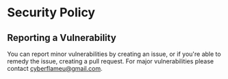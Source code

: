 # Security Policy

## Reporting a Vulnerability

You can report minor vulnerabilities by creating an issue, or if you're able to remedy the issue, creating a pull request. For major vulnerabilities please contact [cyberflameu@gmail.com](mailto:cyberflameu@gmail.com).
